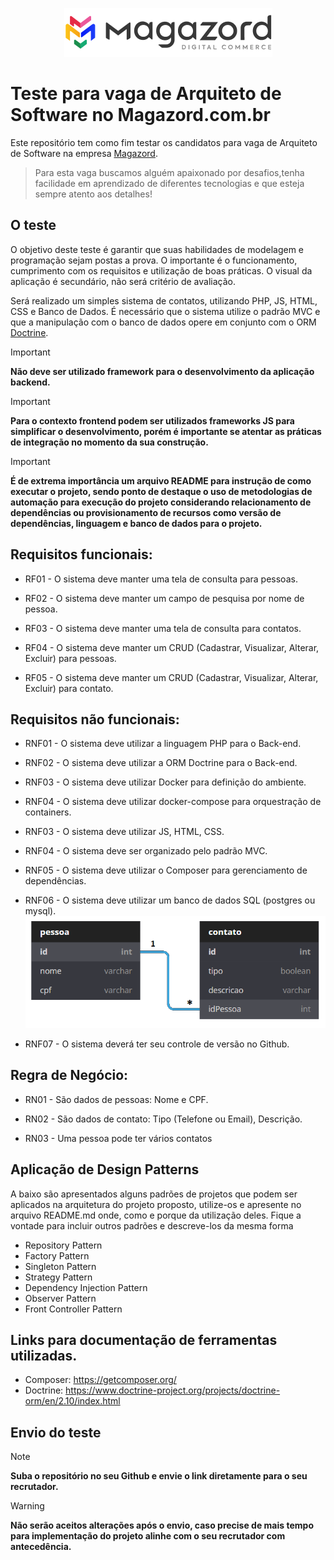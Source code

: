 <div align='center'>
 
![Magazord](image/logo-magazord.png)
 
 </div>

# Teste para vaga de Arquiteto de Software no Magazord.com.br

Este repositório tem como fim testar os candidatos para vaga de Arquiteto de Software na empresa [Magazord](https://magazord.com.br).

> Para esta vaga buscamos alguém apaixonado por desafios,tenha facilidade em aprendizado de diferentes tecnologias e que esteja sempre atento aos detalhes!


## O teste

O objetivo deste teste é garantir que suas habilidades de modelagem e programação sejam postas a prova. O importante é o funcionamento, cumprimento com os requisitos e utilização de boas práticas. O visual da aplicação é secundário, não será critério de avaliação.

Será realizado um simples sistema de contatos, utilizando PHP, JS, HTML, CSS e Banco de Dados. É necessário que o sistema utilize o padrão MVC e que a manipulação com o banco de dados opere em conjunto com o ORM [Doctrine](https://www.doctrine-project.org/). 

> [!IMPORTANT]
> **Não deve ser utilizado framework para o desenvolvimento da aplicação backend.**

> [!IMPORTANT]
> **Para o contexto frontend podem ser utilizados frameworks JS para simplificar o desenvolvimento, porém é importante se atentar as práticas de integração no momento da sua construção.**

> [!IMPORTANT]
> **É de extrema importância um arquivo README para instrução de como executar o projeto, sendo ponto de destaque o uso de metodologias de automação para execução do projeto considerando relacionamento de dependências ou provisionamento de recursos como versão de dependências, linguagem e banco de dados para o projeto.**

## Requisitos funcionais:

- RF01 - O sistema deve manter uma tela de consulta para pessoas.

- RF02 - O sistema deve manter um campo de pesquisa por nome de pessoa.

- RF03 - O sistema deve manter uma tela de consulta para contatos.

- RF04 - O sistema deve manter um CRUD (Cadastrar, Visualizar, Alterar, Excluir) para pessoas.

- RF05 - O sistema deve manter um CRUD (Cadastrar, Visualizar, Alterar, Excluir) para contato.


## Requisitos não funcionais:

- RNF01 - O sistema deve utilizar a linguagem PHP para o Back-end.

- RNF02 - O sistema deve utilizar a ORM Doctrine para o Back-end.

- RNF03 - O sistema deve utilizar Docker para definição do ambiente.

- RNF04 - O sistema deve utilizar docker-compose para orquestração de containers.

- RNF03 - O sistema deve utilizar JS, HTML, CSS.

- RNF04 - O sistema deve ser organizado pelo padrão MVC.

- RNF05 - O sistema deve utilizar o Composer para gerenciamento de dependências.

- RNF06 - O sistema deve utilizar um banco de dados SQL (postgres ou mysql).
![Modelagem](image/diagrama.png)

- RNF07 - O sistema deverá ter seu controle de versão no Github.


## Regra de Negócio:

- RN01 - São dados de pessoas: Nome e CPF.

- RN02 - São dados de contato: Tipo (Telefone ou Email), Descrição.

- RN03 - Uma pessoa pode ter vários contatos


## Aplicação de Design Patterns

A baixo são apresentados alguns padrões de projetos que podem ser aplicados na arquitetura do projeto proposto, utilize-os e apresente no arquivo README.md onde, como e porque da utilização deles. Fique a vontade para incluir outros padrões e descreve-los da mesma forma

- Repository Pattern
- Factory Pattern
- Singleton Pattern
- Strategy Pattern
- Dependency Injection Pattern
- Observer Pattern
- Front Controller Pattern

## Links para documentação de ferramentas utilizadas.

- Composer: https://getcomposer.org/
- Doctrine: https://www.doctrine-project.org/projects/doctrine-orm/en/2.10/index.html

## Envio do teste

> [!NOTE]
> **Suba o repositório no seu Github e envie o link diretamente para o seu recrutador.**

> [!WARNING]
> **Não serão aceitos alterações após o envio, caso precise de mais tempo para implementação do projeto alinhe com o seu recrutador com antecedência.**
